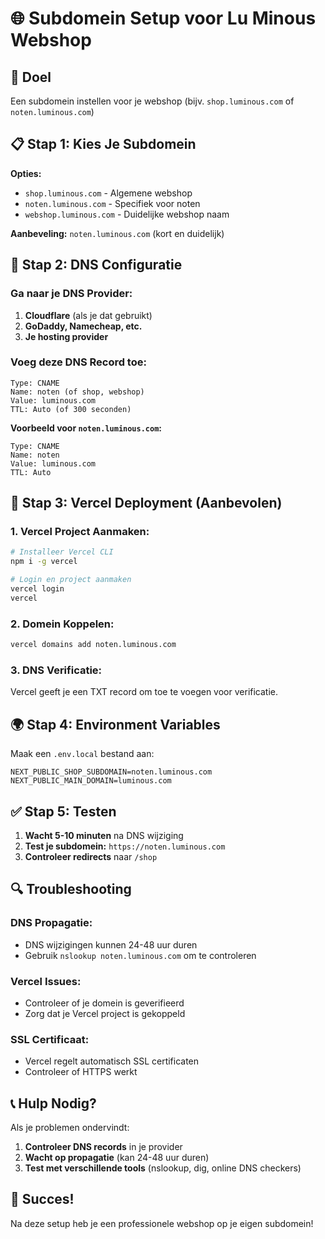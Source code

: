 # 🌐 **Subdomein Setup voor Lu Minous Webshop**

## 🎯 **Doel**
Een subdomein instellen voor je webshop (bijv. `shop.luminous.com` of `noten.luminous.com`)

## 📋 **Stap 1: Kies Je Subdomein**

**Opties:**
- `shop.luminous.com` - Algemene webshop
- `noten.luminous.com` - Specifiek voor noten
- `webshop.luminous.com` - Duidelijke webshop naam

**Aanbeveling:** `noten.luminous.com` (kort en duidelijk)

## 🔧 **Stap 2: DNS Configuratie**

### **Ga naar je DNS Provider:**
1. **Cloudflare** (als je dat gebruikt)
2. **GoDaddy, Namecheap, etc.**
3. **Je hosting provider**

### **Voeg deze DNS Record toe:**

```
Type: CNAME
Name: noten (of shop, webshop)
Value: luminous.com
TTL: Auto (of 300 seconden)
```

**Voorbeeld voor `noten.luminous.com`:**
```
Type: CNAME
Name: noten
Value: luminous.com
TTL: Auto
```

## 🚀 **Stap 3: Vercel Deployment (Aanbevolen)**

### **1. Vercel Project Aanmaken:**
```bash
# Installeer Vercel CLI
npm i -g vercel

# Login en project aanmaken
vercel login
vercel
```

### **2. Domein Koppelen:**
```bash
vercel domains add noten.luminous.com
```

### **3. DNS Verificatie:**
Vercel geeft je een TXT record om toe te voegen voor verificatie.

## 🌍 **Stap 4: Environment Variables**

Maak een `.env.local` bestand aan:

```env
NEXT_PUBLIC_SHOP_SUBDOMAIN=noten.luminous.com
NEXT_PUBLIC_MAIN_DOMAIN=luminous.com
```

## ✅ **Stap 5: Testen**

1. **Wacht 5-10 minuten** na DNS wijziging
2. **Test je subdomein:** `https://noten.luminous.com`
3. **Controleer redirects** naar `/shop`

## 🔍 **Troubleshooting**

### **DNS Propagatie:**
- DNS wijzigingen kunnen 24-48 uur duren
- Gebruik `nslookup noten.luminous.com` om te controleren

### **Vercel Issues:**
- Controleer of je domein is geverifieerd
- Zorg dat je Vercel project is gekoppeld

### **SSL Certificaat:**
- Vercel regelt automatisch SSL certificaten
- Controleer of HTTPS werkt

## 📞 **Hulp Nodig?**

Als je problemen ondervindt:
1. **Controleer DNS records** in je provider
2. **Wacht op propagatie** (kan 24-48 uur duren)
3. **Test met verschillende tools** (nslookup, dig, online DNS checkers)

## 🎉 **Succes!**

Na deze setup heb je een professionele webshop op je eigen subdomein!
